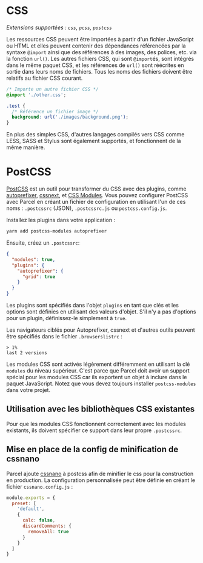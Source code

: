 # CSS

_Extensions supportées : `css`, `pcss`, `postcss`_

Les ressources CSS peuvent être importées à partir d'un fichier JavaScript ou HTML et elles peuvent contenir des dépendances référencées par la syntaxe `@import` ainsi que des références à des images, des polices, etc. via la fonction `url()`. Les autres fichiers CSS, qui sont `@import`és, sont intégrés dans le même paquet CSS, et les références de `url()` sont réécrites en sortie dans leurs noms de fichiers. Tous les noms des fichiers doivent être relatifs au fichier CSS courant.

```css
/* Importe un autre fichier CSS */
@import './other.css';

.test {
  /* Référence un fichier image */
  background: url('./images/background.png');
}
```

En plus des simples CSS, d'autres langages compilés vers CSS comme LESS, SASS et Stylus sont également supportés, et fonctionnent de la même manière.

# PostCSS

[PostCSS](http://postcss.org) est un outil pour transformer du CSS avec des plugins, comme [autoprefixer](https://github.com/postcss/autoprefixer), [cssnext](http://cssnext.io/), et [CSS Modules](https://github.com/css-modules/css-modules). Vous pouvez configurer PostCSS avec Parcel en créant un fichier de configuration en utilisant l'un de ces noms : `.postcssrc` (JSON), `.postcssrc.js` ou `postcss.config.js`.

Installez les plugins dans votre application :

```bash
yarn add postcss-modules autoprefixer
```

Ensuite, créez un `.postcssrc`:

```json
{
  "modules": true,
  "plugins": {
    "autoprefixer": {
      "grid": true
    }
  }
}
```

Les plugins sont spécifiés dans l'objet `plugins` en tant que clés et les options sont définies en utilisant des valeurs d'objet. S'il n'y a pas d'options pour un plugin, définissez-le simplement à `true`.

Les navigateurs ciblés pour Autoprefixer, cssnext et d'autres outils peuvent être spécifiés dans le fichier `.browserslistrc` :

```
> 1%
last 2 versions
```

Les modules CSS sont activés légèrement différemment en utilisant la clé `modules` du niveau supérieur. C'est parce que Parcel doit avoir un support spécial pour les modules CSS car ils exportent un objet à inclure dans le paquet JavaScript. Notez que vous devez toujours installer `postcss-modules` dans votre projet.

## Utilisation avec les bibliothèques CSS existantes

Pour que les modules CSS fonctionnent correctement avec les modules existants, ils doivent spécifier ce support dans leur propre `.postcssrc`.

## Mise en place de la config de minification de cssnano

Parcel ajoute [cssnano](http://cssnano.co) à postcss afin de minifier le css pour la construction en production. La configuration personnalisée peut être définie en créant le fichier `cssnano.config.js` :

```js
module.exports = {
  preset: [
    'default',
    {
      calc: false,
      discardComments: {
        removeAll: true
      }
    }
  ]
}
```
